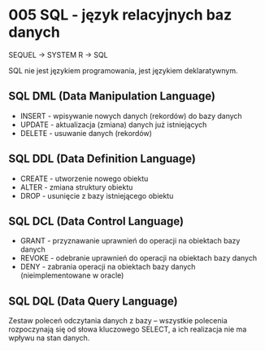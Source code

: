 # 005 SQL - język relacyjnych baz danych

SEQUEL -> SYSTEM R -> SQL

SQL nie jest językiem programowania, jest językiem deklaratywnym.

## **SQL DML** (Data Manipulation Language)

- INSERT - wpisywanie nowych danych (rekordów) do bazy danych
- UPDATE - aktualizacja (zmiana) danych już istniejących
- DELETE - usuwanie danych (rekordów)

## **SQL DDL** (Data Definition Language)

- CREATE - utworzenie nowego obiektu
- ALTER - zmiana struktury obiektu
- DROP - usunięcie z bazy istniejącego obiektu

## **SQL DCL** (Data Control Language)

- GRANT - przyznawanie uprawnień do operacji na obiektach bazy danych
- REVOKE - odebranie uprawnień do operacji na obiektach bazy danych
- DENY - zabrania operacji na obiektach bazy danych (nieimplementowane w oracle)

## **SQL DQL** (Data Query Language)

Zestaw poleceń odczytania danych z bazy – wszystkie polecenia rozpoczynają się od słowa kluczowego SELECT, a ich realizacja nie ma wpływu na stan danych.
